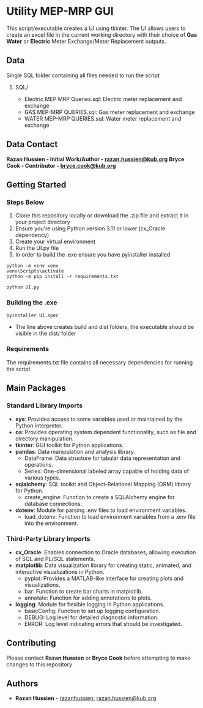 # Utility MEP-MRP GUI

This script/executable creates a UI using tkinter. The UI allows users to create an excel file in the current working directory with their choice of **Gas** **Water** or **Electric** Meter Exchange/Meter Replacement outputs.

## Data

Single SQL folder containing all files needed to run the script

1. SQL/

   - Electric MEP MRP Queries.sql: Electric meter replacement and exchange
   - GAS MEP-MRP QUERIES.sql: Gas meter replacement and exchange
   - WATER MEP-MRP QUERIES.sql: Water meter replacement and exchange

## Data Contact

 **Razan Hussien - Initial Work/Author - <razan.hussien@kub.org>**
 **Bryce Cook - Contributor - <bryce.cook@kub.org>**

## Getting Started

### Steps Below

1. Clone this repository locally or download the .zip file and extract it in your project directory
2. Ensure you're using Python version 3.11 or lower (cx_Oracle dependency)
3. Create your virtual environment
4. Run the UI.py file
5. In order to build the .exe ensure you have pyinstaller installed

```shell
python -m venv venv
venv\Scripts\activate
python -m pip install -r requirements.txt
```

```shell
python UI.py 
```

### Building the .exe

```shell
pyinstaller UI.spec
```

- The line above creates build and dist folders, the executable should be visible in the dist/ folder

### Requirements

The requirements.txt file contains all necessary dependencies for running the script

## Main Packages

### Standard Library Imports

- **sys**: Provides access to some variables used or maintained by the Python interpreter.
- **os**: Provides operating system dependent functionality, such as file and directory manipulation.
- **tkinter**: GUI toolkit for Python applications.
- **pandas**: Data manipulation and analysis library.
  - DataFrame: Data structure for tabular data representation and operations.
  - Series: One-dimensional labeled array capable of holding data of various types.
- **sqlalchemy**: SQL toolkit and Object-Relational Mapping (ORM) library for Python.
  - create_engine: Function to create a SQLAlchemy engine for database connections.
- **dotenv**: Module for parsing .env files to load environment variables.
  - load_dotenv: Function to load environment variables from a .env file into the environment.

### Third-Party Library Imports

- **cx_Oracle**: Enables connection to Oracle databases, allowing execution of SQL and PL/SQL statements.
- **matplotlib**: Data visualization library for creating static, animated, and interactive visualizations in Python.
  - pyplot: Provides a MATLAB-like interface for creating plots and visualizations.
  - bar: Function to create bar charts in matplotlib.
  - annotate: Function for adding annotations to plots.
- **logging**: Module for flexible logging in Python applications.
  - basicConfig: Function to set up logging configuration.
  - DEBUG: Log level for detailed diagnostic information.
  - ERROR: Log level indicating errors that should be investigated.

## Contributing

Please contact **Razan Hussien** or **Bryce Cook** before attempting to make changes to this repository

## Authors

- **Razan Hussien** - [razanhussien](https://github.kub.org/RNN08578); <razan.hussien@kub.org>
